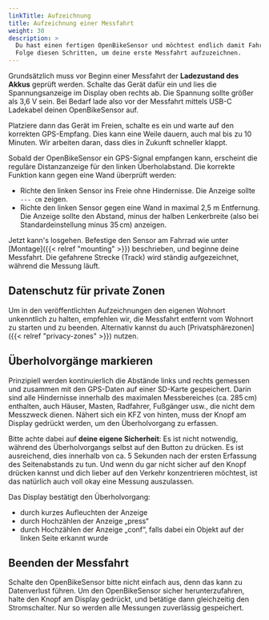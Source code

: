 ```yaml
---
linkTitle: Aufzeichnung
title: Aufzeichnung einer Messfahrt
weight: 30
description: >
  Du hast einen fertigen OpenBikeSensor und möchtest endlich damit Fahren?
  Folge diesen Schritten, um deine erste Messfahrt aufzuzeichnen.
---
```


Grundsätzlich muss vor Beginn einer Messfahrt der **Ladezustand des Akkus**
geprüft werden. Schalte das Gerät dafür ein und lies die Spannungsanzeige im
Display oben rechts ab. Die Spannung sollte größer als 3,6 V sein. Bei Bedarf
lade also vor der Messfahrt mittels USB-C Ladekabel deinen OpenBikeSensor auf.

Platziere dann das Gerät im Freien, schalte es ein und warte auf den korrekten
GPS-Empfang. Dies kann eine Weile dauern, auch mal bis zu 10 Minuten. Wir
arbeiten daran, dass dies in Zukunft schneller klappt.

Sobald der OpenBikeSensor ein GPS-Signal empfangen kann, erscheint die reguläre
Distanzanzeige für den linken Überholabstand. Die korrekte Funktion kann gegen
eine Wand überprüft werden:

* Richte den linken Sensor ins Freie ohne Hindernisse. Die Anzeige sollte `---
  cm` zeigen.
* Richte den linken Sensor gegen eine Wand in maximal 2,5 m Entfernung. Die
  Anzeige sollte den Abstand, minus der halben Lenkerbreite (also bei
  Standardeinstellung minus 35&thinsp;cm) anzeigen.

Jetzt kann's losgehen. Befestige den Sensor am Fahrrad wie unter [Montage]({{<
relref "mounting" >}}) beschrieben, und beginne deine Messfahrt. Die gefahrene
Strecke (Track) wird ständig aufgezeichnet, während die Messung läuft.

## Datenschutz für private Zonen

Um in den veröffentlichten Aufzeichnungen den eigenen Wohnort unkenntlich zu
halten, empfehlen wir, die Messfahrt entfernt vom Wohnort zu starten und zu
beenden. Alternativ kannst du auch [Privatsphärezonen]({{< relref "privacy-zones" >}}) nutzen.

## Überholvorgänge markieren

Prinzipiell werden kontinuierlich die Abstände links und rechts gemessen und
zusammen mit den GPS-Daten auf einer SD-Karte gespeichert. Darin sind alle Hindernisse innerhalb des
maximalen Messbereiches (ca. 285&thinsp;cm) enthalten, auch Häuser, Masten, Radfahrer,
Fußgänger usw., die nicht dem Messzweck dienen. Nähert sich ein KFZ von
hinten, muss der Knopf am Display gedrückt werden, um den Überholvorgang zu
erfassen.

Bitte achte dabei auf **deine eigene Sicherheit**: Es ist nicht notwendig,
während des Überholvorgangs selbst auf den Button zu drücken. Es ist
ausreichend, dies innerhalb von ca. 5 Sekunden nach der ersten Erfassung des
Seitenabstands zu tun. Und wenn du gar nicht sicher auf den Knopf drücken
kannst und dich lieber auf den Verkehr konzentrieren möchtest, ist das
natürlich auch voll okay eine Messung auszulassen.

Das Display bestätigt den Überholvorgang:

* durch kurzes Aufleuchten der Anzeige
* durch Hochzählen der Anzeige „press“
* durch Hochzählen der Anzeige „conf“, falls dabei ein Objekt auf der linken Seite erkannt wurde

## Beenden der Messfahrt

Schalte den OpenBikeSensor bitte nicht einfach aus, denn das kann zu
Datenverlust führen. Um den OpenBikeSensor sicher herunterzufahren, halte den
Knopf am Display gedrückt, und betätige dann gleichzeitig den Stromschalter.
Nur so werden alle Messungen zuverlässig gespeichert.

